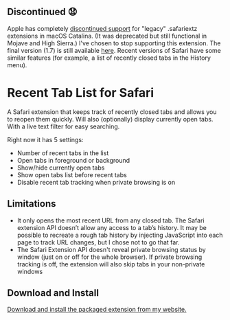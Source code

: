 Discontinued :anguished:
-----
Apple has completely [discontinued support](https://developer.apple.com/safari/extensions/) for "legacy" .safariextz extensions in macOS Catalina. (It was deprecated but still functional in Mojave and High Sierra.) I've chosen to stop supporting this extension. The final version (1.7) is still available [here](https://github.com/nickvdp/RecentTabList/raw/master/RecentTabList.safariextz). Recent versions of Safari have some similar features (for example, a list of recently closed tabs in the History menu).

Recent Tab List for Safari
=====================

A Safari extension that keeps track of recently closed tabs and allows you to reopen them quickly. Will also (optionally) display currently open tabs. With a live text filter for easy searching.

Right now it has 5 settings:
- Number of recent tabs in the list
- Open tabs in foreground or background
- Show/hide currently open tabs
- Show open tabs list before recent tabs
- Disable recent tab tracking when private browsing is on

Limitations
-----------

- It only opens the most recent URL from any closed tab. The Safari extension API doesn’t allow any access to a tab’s history. It may be possible to recreate a rough tab history by injecting JavaScript into each page to track URL changes, but I chose not to go that far.
- The Safari Extension API doesn't reveal private browsing status by window (just on or off for the whole browser). If private browsing tracking is off, the extension will also skip tabs in your non-private windows


Download and Install
------------

[Download and install the packaged extension from my website.](http://nickvdp.com/tablist/)
